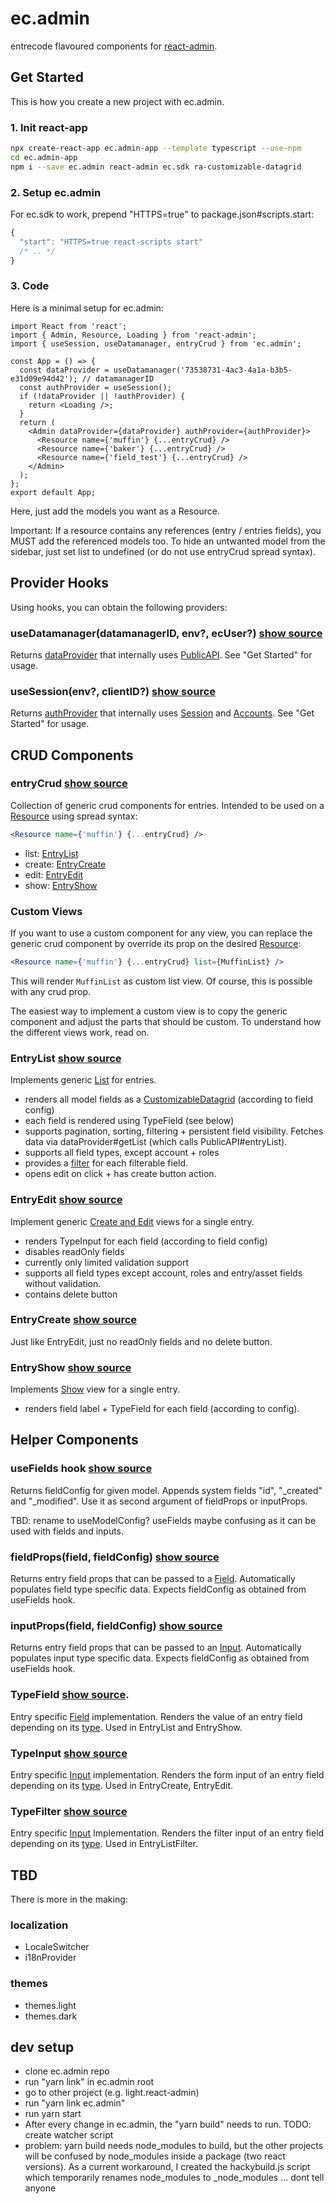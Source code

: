 # ec.admin

entrecode flavoured components for [react-admin](https://marmelab.com/react-admin/).

## Get Started

This is how you create a new project with ec.admin.

### 1. Init react-app

```sh
npx create-react-app ec.admin-app --template typescript --use-npm
cd ec.admin-app
npm i --save ec.admin react-admin ec.sdk ra-customizable-datagrid
```

### 2. Setup ec.admin

For ec.sdk to work, prepend "HTTPS=true" to package.json#scripts.start:

```js
{
  "start": "HTTPS=true react-scripts start"
  /* .. */
}
```

### 3. Code

Here is a minimal setup for ec.admin:

```tsx
import React from 'react';
import { Admin, Resource, Loading } from 'react-admin';
import { useSession, useDatamanager, entryCrud } from 'ec.admin';

const App = () => {
  const dataProvider = useDatamanager('73538731-4ac3-4a1a-b3b5-e31d09e94d42'); // datamanagerID
  const authProvider = useSession();
  if (!dataProvider || !authProvider) {
    return <Loading />;
  }
  return (
    <Admin dataProvider={dataProvider} authProvider={authProvider}>
      <Resource name={'muffin'} {...entryCrud} />
      <Resource name={'baker'} {...entryCrud} />
      <Resource name={'field_test'} {...entryCrud} />
    </Admin>
  );
};
export default App;
```

Here, just add the models you want as a Resource.

Important: If a resource contains any references (entry / entries fields), you MUST add the referenced models too. To hide an untwanted model from the sidebar, just set list to undefined (or do not use entryCrud spread syntax).

## Provider Hooks

Using hooks, you can obtain the following providers:

### useDatamanager(datamanagerID, env?, ecUser?) [show source](https://github.com/entrecode/ec.admin/blob/master/src/useDatamanager.tsx)

Returns [dataProvider](https://marmelab.com/react-admin/Admin.html#dataprovider) that internally uses [PublicAPI](https://entrecode.github.io/ec.sdk/#publicapi). See "Get Started" for usage.

### useSession(env?, clientID?) [show source](https://github.com/entrecode/ec.admin/blob/master/src/useSession.tsx)

Returns [authProvider](https://marmelab.com/react-admin/Admin.html#authprovider) that internally uses [Session](https://entrecode.github.io/ec.sdk/#session) and [Accounts](https://entrecode.github.io/ec.sdk/#accounts). See "Get Started" for usage.

## CRUD Components

### entryCrud [show source](https://github.com/entrecode/ec.admin/blob/master/src/entryCrud.tsx)

Collection of generic crud components for entries. Intended to be used on a [Resource](https://marmelab.com/react-admin/Resource.html) using spread syntax:

```jsx
<Resource name={'muffin'} {...entryCrud} />
```

- list: [EntryList](https://github.com/entrecode/ec.admin/blob/master/src/EntryList.tsx)
- create: [EntryCreate](https://github.com/entrecode/ec.admin/blob/master/src/EntryCreate.tsx)
- edit: [EntryEdit](https://github.com/entrecode/ec.admin/blob/master/src/EntryEdit.tsx)
- show: [EntryShow](https://github.com/entrecode/ec.admin/blob/master/src/EntryShow.tsx)

### Custom Views

If you want to use a custom component for any view, you can replace the generic crud component by override its prop on the desired [Resource](https://marmelab.com/react-admin/Resource.html):

```jsx
<Resource name={'muffin'} {...entryCrud} list={MuffinList} />
```

This will render `MuffinList` as custom list view. Of course, this is possible with any crud prop.

The easiest way to implement a custom view is to copy the generic component and adjust the parts that should be custom. To understand how the different views work, read on.

### EntryList [show source](https://github.com/entrecode/ec.admin/blob/master/src/EntryList.tsx)

Implements generic [List](https://marmelab.com/react-admin/List.html) for entries.

- renders all model fields as a [CustomizableDatagrid](https://github.com/fizix-io/ra-customizable-datagrid) (according to field config)
- each field is rendered using TypeField (see below)
- supports pagination, sorting, filtering + persistent field visibility. Fetches data via dataProvider#getList (which calls PublicAPI#entryList).
- supports all field types, except account + roles
- provides a [filter](https://marmelab.com/react-admin/List.html#the-filter-buttonform-combo) for each filterable field.
- opens edit on click + has create button action.

### EntryEdit [show source](https://github.com/entrecode/ec.admin/blob/master/src/EntryEdit.tsx)

Implement generic [Create and Edit](https://marmelab.com/react-admin/CreateEdit.html) views for a single entry.

- renders TypeInput for each field (according to field config)
- disables readOnly fields
- currently only limited validation support
- supports all field types except account, roles and entry/asset fields without validation.
- contains delete button

### EntryCreate [show source](https://github.com/entrecode/ec.admin/blob/master/src/EntryCreate.tsx)

Just like EntryEdit, just no readOnly fields and no delete button.

### EntryShow [show source](https://github.com/entrecode/ec.admin/blob/master/src/EntryShow.tsx)

Implements [Show](https://marmelab.com/react-admin/Show.html) view for a single entry.

- renders field label + TypeField for each field (according to config).

## Helper Components

### useFields hook [show source](https://github.com/entrecode/ec.admin/blob/master/src/useFields.tsx)

Returns fieldConfig for given model. Appends system fields "id", "\_created" and "\_modified".
Use it as second argument of fieldProps or inputProps.

TBD: rename to useModelConfig? useFields maybe confusing as it can be used with fields and inputs.

### fieldProps(field, fieldConfig) [show source](https://github.com/entrecode/ec.admin/blob/master/src/fields/fieldProps.tsx)

Returns entry field props that can be passed to a [Field](https://marmelab.com/react-admin/Fields.html).
Automatically populates field type specific data. Expects fieldConfig as obtained from useFields hook.

### inputProps(field, fieldConfig) [show source](https://github.com/entrecode/ec.admin/blob/master/src/inputs/inputProps.tsx)

Returns entry field props that can be passed to an [Input](https://marmelab.com/react-admin/Inputs.html).
Automatically populates input type specific data. Expects fieldConfig as obtained from useFields hook.

### TypeField [show source](https://github.com/entrecode/ec.admin/blob/master/src/fields/TypeField.tsx).

Entry specific [Field](https://marmelab.com/react-admin/Fields.html) implementation. Renders the value of an entry field depending on its [type](https://doc.entrecode.de/data_manager/#field-data-types). Used in EntryList and EntryShow.

### TypeInput [show source](https://github.com/entrecode/ec.admin/tree/master/src/inputs)

Entry specific [Input](https://marmelab.com/react-admin/Inputs.html) implementation. Renders the form input of an entry field depending on its [type](https://doc.entrecode.de/data_manager/#field-data-types). Used in EntryCreate, EntryEdit.

### TypeFilter [show source](https://github.com/entrecode/ec.admin/blob/master/src/filters/TypeFilter.tsx)

Entry specific [Input](https://marmelab.com/react-admin/Inputs.html) Implementation. Renders the filter input of an entry field depending on its [type](https://doc.entrecode.de/data_manager/#field-data-types). Used in EntryListFilter.

## TBD

There is more in the making:

### localization

- LocaleSwitcher
- i18nProvider

### themes

- themes.light
- themes.dark

## dev setup

- clone ec.admin repo
- run "yarn link" in ec.admin root
- go to other project (e.g. light.react-admin)
- run "yarn link ec.admin"
- run yarn start
- After every change in ec.admin, the "yarn build" needs to run. TODO: create watcher script
- problem: yarn build needs node_modules to build, but the other projects will be confused by node_modules inside a package (two react versions). As a current workaround, I created the hackybuild.js script which temporarily renames node_modules to \_node_modules ... dont tell anyone
